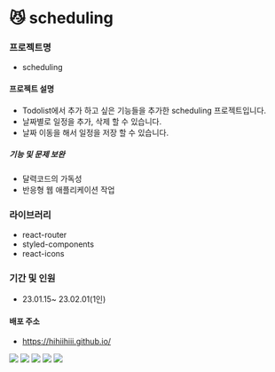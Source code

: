 # 😼 scheduling

### 프로젝트명
- scheduling

#### 프로젝트 설명
- Todolist에서 추가 하고 싶은 기능들을 추가한 scheduling 프로젝트입니다.
- 날짜별로 일정을 추가, 삭제 할 수 있습니다.
- 날짜 이동을 해서 일정을 저장 할 수 있습니다.

##### 기능 및 문제 보완
- 달력코드의 가독성
- 반응형 웹 애플리케이션 작업

### 라이브러리
- react-router
- styled-components
- react-icons

### 기간 및 인원
- 23.01.15~ 23.02.01(1인)

#### 배포 주소
- https://hihiihiii.github.io/

<img src="https://img.shields.io/badge/JavaScript-F7DF1E?style=for-the-badge&logo=JavaScript&logoColor=white"> <img src="https://img.shields.io/badge/React-61DAFB?style=for-the-badge&logo=React&logoColor=white"> 
<img src="https://img.shields.io/badge/styled--components-DB7093?style=for-the-badge&logo=styled-components&logoColor=white">
<img src="https://img.shields.io/badge/HTML5-E34F26?style=for-the-badge&logo=HTML5&logoColor=white">
<img src="https://img.shields.io/badge/CSS3-1572B6?style=for-the-badge&logo=CSS3&logoColor=white">
